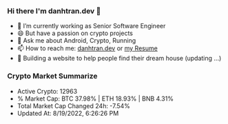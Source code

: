 ### Hi there I'm danhtran.dev 👋

- 🔭 I’m currently working as Senior Software Engineer
- 😄 But have a passion on crypto projects
- 💬 Ask me about Android, Crypto, Running 
- 📫 How to reach me: <a href="https://danhtran.dev" target="_blank">danhtran.dev</a> or <a href="Developer-Resume.pdf" target="_blank">my Resume</a>
- 🌱 Building a website to help people find their dream house (updating ...)

### Crypto Market Summarize
- Active Crypto: 12963
- % Market Cap: BTC 37.98% | ETH 18.93% | BNB 4.31%
- Total Market Cap Changed 24h: -7.54%
- Updated At: 8/19/2022, 6:26:26 PM
